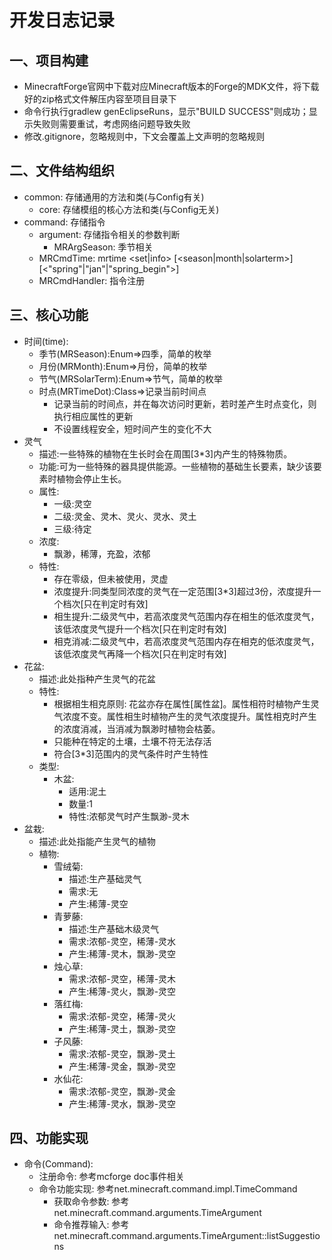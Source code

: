 # 开发日志记录

## 一、项目构建
- MinecraftForge官网中下载对应Minecraft版本的Forge的MDK文件，将下载好的zip格式文件解压内容至项目目录下
- 命令行执行gradlew genEclipseRuns，显示"BUILD SUCCESS"则成功；显示失败则需要重试，考虑网络问题导致失败
- 修改.gitignore，忽略规则中，下文会覆盖上文声明的忽略规则

## 二、文件结构组织
- common: 存储通用的方法和类(与Config有关)
  - core: 存储模组的核心方法和类(与Config无关)
- command: 存储指令
  - argument: 存储指令相关的参数判断
    - MRArgSeason: 季节相关
  - MRCmdTime: mrtime <set|info> [<season|month|solarterm>] [<"spring"|"jan"|"spring_begin">]
  - MRCmdHandler: 指令注册

## 三、核心功能
- 时间(time):
  - 季节(MRSeason):Enum=>四季，简单的枚举
  - 月份(MRMonth):Enum=>月份，简单的枚举
  - 节气(MRSolarTerm):Enum=>节气，简单的枚举
  - 时点(MRTimeDot):Class=>记录当前时间点
    - 记录当前的时间点，并在每次访问时更新，若时差产生时点变化，则执行相应属性的更新
    - 不设置线程安全，短时间产生的变化不大
- 灵气
	- 描述:一些特殊的植物在生长时会在周围[3*3]内产生的特殊物质。
	- 功能:可为一些特殊的器具提供能源。一些植物的基础生长要素，缺少该要素时植物会停止生长。
	- 属性:
		- 一级:灵空
		- 二级:灵金、灵木、灵火、灵水、灵土
		- 三级:待定
	- 浓度:
		- 飘渺，稀薄，充盈，浓郁
	- 特性:
		- 存在零级，但未被使用，灵虚
		- 浓度提升:同类型同浓度的灵气在一定范围[3*3]超过3份，浓度提升一个档次[只在判定时有效]
		- 相生提升:二级灵气中，若高浓度灵气范围内存在相生的低浓度灵气，该低浓度灵气提升一个档次[只在判定时有效]
		- 相克消减:二级灵气中，若高浓度灵气范围内存在相克的低浓度灵气，该低浓度灵气再降一个档次[只在判定时有效]
- 花盆:
    - 描述:此处指种产生灵气的花盆
    - 特性:
        - 根据相生相克原则: 花盆亦存在属性[属性盆]。属性相符时植物产生灵气浓度不变。属性相生时植物产生的灵气浓度提升。属性相克时产生的浓度消减，当消减为飘渺时植物会枯萎。
        - 只能种在特定的土壤，土壤不符无法存活
        - 符合[3*3]范围内的灵气条件时产生特性
    - 类型:
        - 木盆:
            - 适用:泥土
            - 数量:1
            - 特性:浓郁灵气时产生飘渺-灵木
- 盆栽:
	- 描述:此处指能产生灵气的植物
	- 植物:
        - 雪绒菊:
        	- 描述:生产基础灵气
        	- 需求:无
        	- 产生:稀薄-灵空
        - 青萝藤:
        	- 描述:生产基础木级灵气
        	- 需求:浓郁-灵空，稀薄-灵水
        	- 产生:稀薄-灵木，飘渺-灵空
      	- 烛心草:
        	- 需求:浓郁-灵空，稀薄-灵木
        	- 产生:稀薄-灵火，飘渺-灵空
      	- 落红梅:
        	- 需求:浓郁-灵空，稀薄-灵火
        	- 产生:稀薄-灵土，飘渺-灵空
      	- 子风藤:
        	- 需求:浓郁-灵空，飘渺-灵土
        	- 产生:稀薄-灵金，飘渺-灵空
      	- 水仙花:
        	- 需求:浓郁-灵空，飘渺-灵金
        	- 产生:稀薄-灵水，飘渺-灵空


## 四、功能实现
- 命令(Command):
    - 注册命令: 参考mcforge doc事件相关
    - 命令功能实现: 参考net.minecraft.command.impl.TimeCommand
      - 获取命令参数: 参考net.minecraft.command.arguments.TimeArgument
      - 命令推荐输入: 参考net.minecraft.command.arguments.TimeArgument::listSuggestions